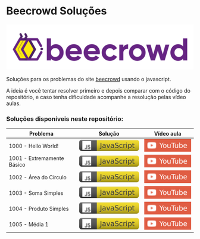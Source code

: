# Beecrowd Soluções

![](./img/beecrowd.webp)

Soluções para os problemas do site [beecrowd](https://www.beecrowd.com.br/) usando o javascript.

A ideia é você tentar resolver primeiro e depois comparar com o código do repositório, e caso tenha dificuldade acompanhe a resolução pelas vídeo aulas.


### Soluções disponíveis neste repositório:

| Problema |  Solução  |  Vídeo aula |
| --------- | ------ | --------- |
| 1000 - Hello World!  | [![](./img/js-icon.svg)](./problems/1000.js) | [![](./img/youtube-icon.svg)](https://youtu.be/3Sb4VPk4JEI) |
| 1001 - Extremamente Básico | ![](./img/js-icon.svg) | [![](./img/youtube-icon.svg)](https://youtu.be/6TZlhELLxvo) |
| 1002 - Área do Círculo | ![](./img/js-icon.svg) | [![](./img/youtube-icon.svg)](https://youtu.be/wH-P7zdNoBQ) |
| 1003 - Soma Simples | ![](./img/js-icon.svg) | [![](./img/youtube-icon.svg)](https://youtu.be/_5DVSS8WEkg) |
| 1004 - Produto Simples | ![](./img/js-icon.svg) | [![](./img/youtube-icon.svg)](https://youtu.be/eBuEKiEdL7w) |
| 1005 - Média 1 | ![](./img/js-icon.svg) | [![](./img/youtube-icon.svg)](https://youtu.be/0jkmXD09b04) |



